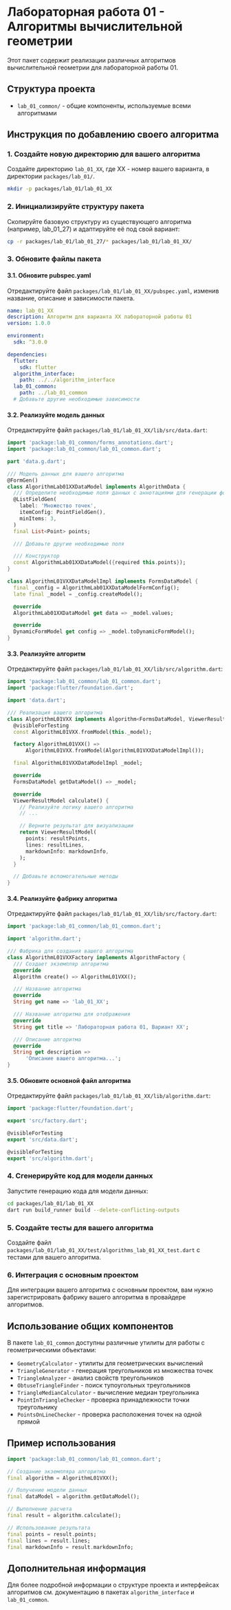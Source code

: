 # Лабораторная работа 01 - Алгоритмы вычислительной геометрии

Этот пакет содержит реализации различных алгоритмов вычислительной геометрии для лабораторной работы 01.

## Структура проекта

- `lab_01_common/` - общие компоненты, используемые всеми алгоритмами

## Инструкция по добавлению своего алгоритма

### 1. Создайте новую директорию для вашего алгоритма

Создайте директорию `lab_01_XX`, где XX - номер вашего варианта, в директории `packages/lab_01/`.

```bash
mkdir -p packages/lab_01/lab_01_XX
```

### 2. Инициализируйте структуру пакета

Скопируйте базовую структуру из существующего алгоритма (например, lab_01_27) и адаптируйте её под свой вариант:

```bash
cp -r packages/lab_01/lab_01_27/* packages/lab_01/lab_01_XX/
```

### 3. Обновите файлы пакета

#### 3.1. Обновите pubspec.yaml

Отредактируйте файл `packages/lab_01/lab_01_XX/pubspec.yaml`, изменив название, описание и зависимости пакета.

```yaml
name: lab_01_XX
description: Алгоритм для варианта XX лабораторной работы 01
version: 1.0.0

environment:
  sdk: ^3.0.0

dependencies:
  flutter:
    sdk: flutter
  algorithm_interface:
    path: ../../algorithm_interface
  lab_01_common:
    path: ../lab_01_common
  # Добавьте другие необходимые зависимости
```

#### 3.2. Реализуйте модель данных

Отредактируйте файл `packages/lab_01/lab_01_XX/lib/src/data.dart`:

```dart
import 'package:lab_01_common/forms_annotations.dart';
import 'package:lab_01_common/lab_01_common.dart';

part 'data.g.dart';

/// Модель данных для вашего алгоритма
@FormGen()
class AlgorithmLab01XXDataModel implements AlgorithmData {
  /// Определите необходимые поля данных с аннотациями для генерации форм
  @ListFieldGen(
    label: 'Множество точек',
    itemConfig: PointFieldGen(),
    minItems: 3,
  )
  final List<Point> points;

  /// Добавьте другие необходимые поля

  /// Конструктор
  const AlgorithmLab01XXDataModel({required this.points});
}

class AlgorithmL01VXXDataModelImpl implements FormsDataModel {
  final _config = AlgorithmLab01XXDataModelFormConfig();
  late final _model = _config.createModel();

  @override
  AlgorithmLab01XXDataModel get data => _model.values;

  @override
  DynamicFormModel get config => _model.toDynamicFormModel();
}
```

#### 3.3. Реализуйте алгоритм

Отредактируйте файл `packages/lab_01/lab_01_XX/lib/src/algorithm.dart`:

```dart
import 'package:lab_01_common/lab_01_common.dart';
import 'package:flutter/foundation.dart';

import 'data.dart';

/// Реализация вашего алгоритма
class AlgorithmL01VXX implements Algorithm<FormsDataModel, ViewerResultModel> {
  @visibleForTesting
  const AlgorithmL01VXX.fromModel(this._model);

  factory AlgorithmL01VXX() =>
      AlgorithmL01VXX.fromModel(AlgorithmL01VXXDataModelImpl());

  final AlgorithmL01VXXDataModelImpl _model;

  @override
  FormsDataModel getDataModel() => _model;

  @override
  ViewerResultModel calculate() {
    // Реализуйте логику вашего алгоритма
    // ...

    // Верните результат для визуализации
    return ViewerResultModel(
      points: resultPoints,
      lines: resultLines,
      markdownInfo: markdownInfo,
    );
  }

  // Добавьте вспомогательные методы
}
```

#### 3.4. Реализуйте фабрику алгоритма

Отредактируйте файл `packages/lab_01/lab_01_XX/lib/src/factory.dart`:

```dart
import 'package:lab_01_common/lab_01_common.dart';

import 'algorithm.dart';

/// Фабрика для создания вашего алгоритма
class AlgorithmL01VXXFactory implements AlgorithmFactory {
  /// Создает экземпляр алгоритма
  @override
  Algorithm create() => AlgorithmL01VXX();

  /// Название алгоритма
  @override
  String get name => 'lab_01_XX';

  /// Название алгоритма для отображения
  @override
  String get title => 'Лабораторная работа 01, Вариант XX';

  /// Описание алгоритма
  @override
  String get description =>
      'Описание вашего алгоритма...';
}
```

#### 3.5. Обновите основной файл алгоритма

Отредактируйте файл `packages/lab_01/lab_01_XX/lib/algorithm.dart`:

```dart
import 'package:flutter/foundation.dart';

export 'src/factory.dart';

@visibleForTesting
export 'src/data.dart';

@visibleForTesting
export 'src/algorithm.dart';
```

### 4. Сгенерируйте код для модели данных

Запустите генерацию кода для модели данных:

```bash
cd packages/lab_01/lab_01_XX
dart run build_runner build --delete-conflicting-outputs
```

### 5. Создайте тесты для вашего алгоритма

Создайте файл `packages/lab_01/lab_01_XX/test/algorithms_lab_01_XX_test.dart` с тестами для вашего алгоритма.

### 6. Интеграция с основным проектом

Для интеграции вашего алгоритма с основным проектом, вам нужно зарегистрировать фабрику вашего алгоритма в провайдере алгоритмов.

## Использование общих компонентов

В пакете `lab_01_common` доступны различные утилиты для работы с геометрическими объектами:

- `GeometryCalculator` - утилиты для геометрических вычислений
- `TriangleGenerator` - генерация треугольников из множества точек
- `TriangleAnalyzer` - анализ свойств треугольников
- `ObtuseTriangleFinder` - поиск тупоугольных треугольников
- `TriangleMedianCalculator` - вычисление медиан треугольника
- `PointInTriangleChecker` - проверка принадлежности точки треугольнику
- `PointsOnLineChecker` - проверка расположения точек на одной прямой

## Пример использования

```dart
import 'package:lab_01_common/lab_01_common.dart';

// Создание экземпляра алгоритма
final algorithm = AlgorithmL01VXX();

// Получение модели данных
final dataModel = algorithm.getDataModel();

// Выполнение расчета
final result = algorithm.calculate();

// Использование результата
final points = result.points;
final lines = result.lines;
final markdownInfo = result.markdownInfo;
```

## Дополнительная информация

Для более подробной информации о структуре проекта и интерфейсах алгоритмов см. документацию в пакетах `algorithm_interface` и `lab_01_common`.
